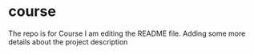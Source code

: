 # course
The repo is for Course
I am editing the README file. Adding some more details about the project description

